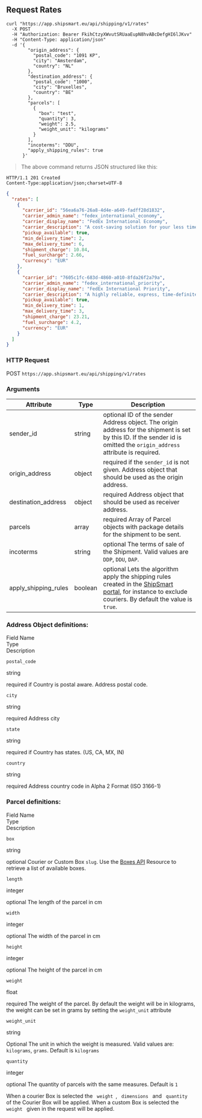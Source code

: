## Request Rates

```shell
curl "https://app.shipsmart.eu/api/shipping/v1/rates"
  -X POST
  -H "Authorization: Bearer FkihCtzyXWvutSRUaaEupN8hvABcDefgHI6lJKvv"
  -H "Content-Type: application/json"
  -d '{
        "origin_address": {
          "postal_code": "1091 KP",
          "city": "Amsterdam",
          "country": "NL"
        },
        "destination_address": {
          "postal_code": "1000",
          "city": "Bruxelles",
          "country": "BE"
        },
        "parcels": [
          {
            "box": "test",
            "quantity": 3,
            "weight": 2.5,
            "weight_unit": "kilograms"
          }
        ],
        "incoterms": "DDU",
        "apply_shipping_rules": true
      }'
```

> The above command returns JSON structured like this:

```
HTTP/1.1 201 Created
Content-Type:application/json;charset=UTF-8
```

```json
{
  "rates": [
    {
      "carrier_id": "56ea6a76-26a8-4d4e-a649-fadff28d1832",
      "carrier_admin_name": "fedex_international_economy",
      "carrier_display_name": "FedEx International Economy",
      "carrier_description": "A cost-saving solution for your less time-sensitive deliveries. A reliable, door-to-door, Customs-cleared, service between Europe, the Middle East and the US.",
      "pickup_available": true,
      "min_delivery_time": 2,
      "max_delivery_time": 6,
      "shipment_charge": 10.84,
      "fuel_surcharge": 2.66,
      "currency": "EUR"
    },
    {
      "carrier_id": "7605c1fc-683d-4860-a010-8fda26f2a79a",
      "carrier_admin_name": "fedex_international_priority",
      "carrier_display_name": "FedEx International Priority",
      "carrier_description": "A highly reliable, express, time-definite, customs-cleared, door-to-door service for your worldwide packages up to 68kg per unit.",
      "pickup_available": true,
      "min_delivery_time": 1,
      "max_delivery_time": 3,
      "shipment_charge": 23.21,
      "fuel_surcharge": 4.2,
      "currency": "EUR"
    }
  ]
}
```

### HTTP Request

<span class="http-verb post">POST</span> `https://app.shipsmart.eu/api/shipping/v1/rates`

### Arguments

Attribute | Type | Description
--------- | ----------- | ----------
sender_id | <span class="type">string</span> | <span class="optional">optional</span> ID of the sender <span class="object">Address</span> object. The origin address for the shipment is set by this ID. If the sender id is omitted the <code>origin_address</code> attribute is required.
origin_address | <span class="type">object</span> | <span class="required_if">required if</span> the <code>sender_id</code> is not given. Address object that should be used as the origin address.
destination_address | <span class="type">object</span> | <span class="required">required</span> <span class="object">Address</span> object that should be used as receiver address.
parcels | <span class="type">array</span> | <span class="required">required</span> Array of <span class="object">Parcel</span> objects with package details for the shipment to be sent.
incoterms | <span class="type">string</span> | <span class="optional">optional</span> The terms of sale of the Shipment. Valid values are `DDP`, `DDU`, `DAP`.
apply_shipping_rules | <span class="type">boolean</span> | <span class="optional">optional</span> Lets the algorithm apply the shipping rules created in the <a href="https://app.shipsmart.eu/settings?tab=rules" target="_blank">ShipSmart portal</a>, for instance to exclude couriers. By default the value is `true`.

### <span class="object">Address</span> Object definitions:

<div class="magic-block-parameters">
	<div class="block-parameters-table">
		<div class="table">
			<div class="tr">
				<div class="th" style="min-width: 120px;">Field Name</div>
				<div class="th">Type</div>
				<div class="th">Description</div>
			</div>
			<div class="tr">
				<div class="td"><p><code>postal_code</code></p></div>
				<div class="td"><p><span>string</span></p></div>
				<div class="td"><p><span class="required_if">required if</span> Country is postal aware. Address postal code. </p></div>
			</div>
			<div class="tr">
				<div class="td"><p><code>city</code></p></div>
				<div class="td"><p><span>string</span></p></div>
				<div class="td"><p><span class="required">required</span> Address city</p></div>
			</div>
			<div class="tr">
				<div class="td"><p><code>state</code></p></div>
				<div class="td"><p><span>string</span></p></div>
				<div class="td"><p><span class="required_if">required if</span> Country has states. (US, CA, MX, IN)</p></div>
			</div>
			<div class="tr">
				<div class="td"><p><code>country</code></p></div>
				<div class="td"><p><span>string</span></p></div>
				<div class="td"><p><span class="required">required</span> Address country code in Alpha 2 Format  (ISO 3166-1)</p></div>
			</div>
		</div>
	</div>
</div>

### <span class="object">Parcel</span> definitions:

<div class="magic-block-parameters">
	<div class="block-parameters-table">
		<div class="table">
			<div class="tr">
				<div class="th" style="min-width: 120px;">Field Name</div>
				<div class="th">Type</div>
				<div class="th">Description</div>
			</div>
      <div class="tr">
				<div class="td"><p><code>box</code></p></div>
				<div class="td"><p><span>string</span></p></div>
				<div class="td"><p><span class="optional">optional</span> Courier or Custom <span class="object">Box</span> <code>slug</code>. Use the <a href="#boxes">Boxes API</a> Resource to retrieve a list of available boxes. </p></div>
			</div>
			<div class="tr">
				<div class="td"><p><code>length</code></p></div>
				<div class="td"><p><span>integer</span></p></div>
				<div class="td"><p><span class="optional">optional</span> The length of the parcel in cm </p></div>
			</div>
			<div class="tr">
				<div class="td"><p><code>width</code></p></div>
				<div class="td"><p><span>integer</span></p></div>
				<div class="td"><p><span class="optional">optional</span> The width of the parcel in cm</p></div>
			</div>
			<div class="tr">
				<div class="td"><p><code>height</code></p></div>
				<div class="td"><p><span>integer</span></p></div>
				<div class="td"><p><span class="optional">optional</span> The height of the parcel in cm</p></div>
			</div>
			<div class="tr">
				<div class="td"><p><code>weight</code></p></div>
				<div class="td"><p><span>float</span></p></div>
				<div class="td"><p><span class="required">required</span> The weight of the parcel. By default the weight will be in kilograms, the weight can be set in grams by setting the <code>weight_unit</code> attribute</p></div>
			</div>
			<div class="tr">
				<div class="td"><p><code>weight_unit</code></p></div>
				<div class="td"><p><span>string</span></p></div>
				<div class="td"><p><span class="optional">Optional</span> The unit in which the weight is measured. Valid values are: <code>kilograms</code>, <code>grams</code>. Default is <code>kilograms</code></p></div>
			</div>
			<div class="tr">
				<div class="td"><p><code>quantity</code></p></div>
				<div class="td"><p><span>integer</span></p></div>
				<div class="td"><p><span class="optional">optional</span> The quantity of parcels with the same measures. Default is <code>1</code></p></div>
			</div>
		</div>
	</div>
</div>

<aside class="notice">
When a courier <span class="object"> Box </span> is selected the <code> weight </code>, <code> dimensions </code> and 
<code> quantity </code> of the Courier <span class="object"> Box </span> will be applied. When a custom 
<span class="object"> Box </span> is selected the <code> weight </code> given in the request will be applied.
</aside>
